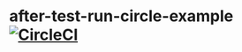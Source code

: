 # after-test-run-circle-example [![CircleCI](https://circleci.com/gh/bahmutov/after-test-run-circle-example/tree/master.svg?style=svg)](https://circleci.com/gh/bahmutov/after-test-run-circle-example/tree/master)
